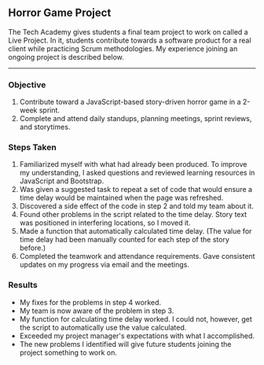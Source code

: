 ## Horror Game Project
The Tech Academy gives students a final team project to work on called a Live Project. In it, students contribute towards a software product for a real client while practicing Scrum methodologies. My experience joining an ongoing project is described below.
___
### Objective

1. Contribute toward a JavaScript-based story-driven horror game in a 2-week sprint.
2. Complete and attend daily standups, planning meetings, sprint reviews, and storytimes.

### Steps Taken

1. Familiarized myself with what had already been produced. To improve my understanding, I asked questions and reviewed learning resources in JavaScript and Bootstrap.
2. Was given a suggested task to repeat a set of code that would ensure a time delay would be maintained when the page was refreshed.
3. Discovered a side effect of the code in step 2 and told my team about it.
4. Found other problems in the script related to the time delay. Story text was positioned in interfering locations, so I moved it.
5. Made a function that automatically calculated time delay. (The value for time delay had been manually counted for each step of the story before.)
6. Completed the teamwork and attendance requirements. Gave consistent updates on my progress via email and the meetings. 

### Results

* My fixes for the problems in step 4 worked.
* My team is now aware of the problem in step 3.
* My function for calculating time delay worked. I could not, however, get the script to automatically use the value calculated.
* Exceeded my project manager's expectations with what I accomplished. 
* The new problems I identified will give future students joining the project something to work on.
